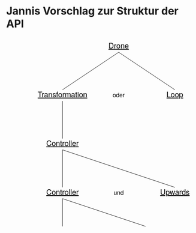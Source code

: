 # Jannis Vorschlag zur Struktur der API

<svg width="600" height="600" xmlns="http://www.w3.org/2000/svg">
	<text class="entity" x="300" y="30">Drone</text>
	<line x1="300" y1="40" x2="450" y2="140"/>
	<line x1="300" y1="40" x2="150" y2="140"/>
	<text class="entity" x="150" y="160">Transformation</text>
	<text x="300" y="160">oder</text>
	<text class="entity" x="450" y="160">Loop</text>
	<line x1="150" y1="170" x2="150" y2="270"/>
	<text class="entity" x="150" y="290">Controller</text>
	<line x1="150" y1="300" x2="150" y2="400"/>
	<line x1="150" y1="300" x2="450" y2="400"/>
	<text class="entity" x="150" y="420">Controller</text>
	<text x="300" y="420">und</text>
	<text class="entity" x="450" y="420">Upwards</text>
	<line x1="150" y1="430" x2="150" y2="530"/>
	<line x1="150" y1="430" x2="450" y2="530"/>
	<text class="entity" x="150" y="550">Loop</text>
	<text x="300" y="550">und</text>
	<text class="entity" x="450" y="550">Randomly</text>
	<style>
		text{
			fill: black;
			text-anchor: middle;
			font-size: 16px;
			font-family: "Helvetica Neue", sans-serif;
		}
		text.entity{
			font-size: 20px;
			text-decoration: underline;
		}
		line{
			stroke: black;
			stroke-width: 1;
		}
	</style>
</svg>